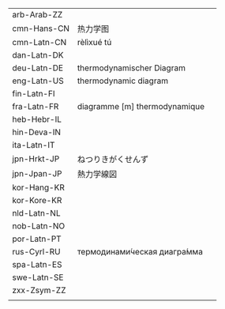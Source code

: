 | | | |
|-|-|-|
| arb-Arab-ZZ |  |  |
| cmn-Hans-CN | 热力学图 |  |
| cmn-Latn-CN | rèlìxué tú |  |
| dan-Latn-DK |  |  |
| deu-Latn-DE | thermodynamischer Diagram |  |
| eng-Latn-US | thermodynamic diagram |  |
| fin-Latn-FI |  |  |
| fra-Latn-FR | diagramme [m] thermodynamique |  |
| heb-Hebr-IL |  |  |
| hin-Deva-IN |  |  |
| ita-Latn-IT |  |  |
| jpn-Hrkt-JP | ねつりきがくせんず |  |
| jpn-Jpan-JP | 熱力学線図 |  |
| kor-Hang-KR |  |  |
| kor-Kore-KR |  |  |
| nld-Latn-NL |  |  |
| nob-Latn-NO |  |  |
| por-Latn-PT |  |  |
| rus-Cyrl-RU | термодинами́ческая диагра́мма |  |
| spa-Latn-ES |  |  |
| swe-Latn-SE |  |  |
| zxx-Zsym-ZZ |  |  |
|  |  |  |